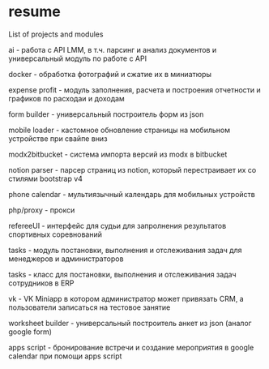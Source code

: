 # resume
List of projects and modules

ai - работа с API LMM, в т.ч. парсинг и анализ документов и универсальный модуль по работе с API

docker - обработка фотографий и сжатие их в миниатюры

expense profit - модуль заполнения, расчета и построения отчетности и графиков по расходаи и доходам 

form builder - универсальный построитель форм из json

mobile loader - кастомное обновление страницы на мобильном устройстве при свайпе вниз

modx2bitbucket - система импорта версий из modx в bitbucket

notion parser - парсер страниц из notion, который перестраивает их со стилями bootstrap v4

phone calendar - мультиязычный календарь для мобильных устройств

php/proxy - прокси

refereeUI - интерфейс для судьи для запролнения результатов спортивных соревнований

tasks - модуль постановки, выполнения и отслеживания задач для менеджеров и администраторов

tasks - класс для постановки, выполнения и отслеживания задач сотрудников в ERP

vk - VK Miniapp в котором администратор может привязать CRM, а пользователи записаться на тестовое занятие

worksheet builder - универсальный построитель анкет из json (аналог google form)

apps script - бронирование встречи и создание мероприятия в google calendar при помощи apps script
